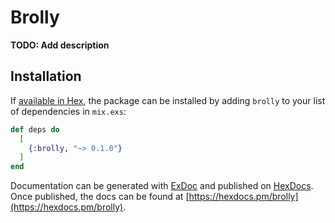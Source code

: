 # Brolly

**TODO: Add description**

## Installation

If [available in Hex](https://hex.pm/docs/publish), the package can be installed
by adding `brolly` to your list of dependencies in `mix.exs`:

```elixir
def deps do
  [
    {:brolly, "~> 0.1.0"}
  ]
end
```

Documentation can be generated with [ExDoc](https://github.com/elixir-lang/ex_doc)
and published on [HexDocs](https://hexdocs.pm). Once published, the docs can
be found at [https://hexdocs.pm/brolly](https://hexdocs.pm/brolly).

